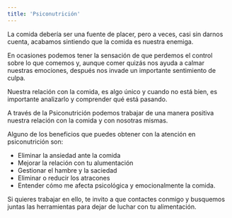 ```yaml
---
title: 'Psiconutrición'
---
```


La comida debería ser una fuente de placer, pero a veces, casi sin darnos cuenta, acabamos sintiendo que la comida es nuestra enemiga.

En ocasiones podemos tener la sensación de que perdemos el control sobre lo que comemos y, aunque comer quizás nos ayuda a calmar nuestras emociones, después nos invade un importante sentimiento de culpa.

Nuestra relación con la comida, es algo único y cuando no está bien, es importante analizarlo y comprender qué está pasando.

A través de la Psiconutrición podemos trabajar de una manera positiva nuestra relación con la comida y con nosotras mismas.

Alguno de los beneficios que puedes obtener con la atención en psiconutrición son:

- Eliminar la ansiedad ante la comida
- Mejorar la relación con tu alumentación
- Gestionar el hambre y la saciedad
- Eliminar o reducir los atracones
- Entender cómo me afecta psicológica y emocionalmente la comida.

Si quieres trabajar en ello, te invito a que contactes conmigo y busquemos juntas las herramientas para dejar de luchar con tu alimentación.

‍
